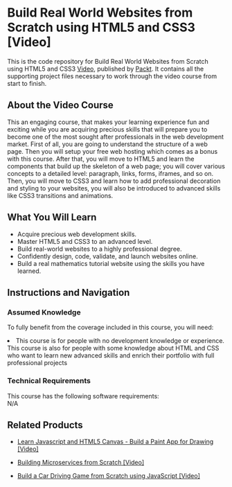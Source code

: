 


# Build Real World Websites from Scratch using HTML5 and CSS3 [Video]
This is the code repository for Build Real World Websites from Scratch using HTML5 and CSS3 [Video](https://www.packtpub.com/web-development/build-real-world-websites-scratch-using-html5-and-css3-video), published by [Packt](https://www.packtpub.com/?utm_source=github). It contains all the supporting project files necessary to work through the video course from start to finish.

## About the Video Course
This an engaging course, that makes your learning experience fun and exciting while you are acquiring precious skills that will prepare you to become one of the most sought after professionals in the web development market. First of all, you are going to understand the structure of a web page. Then you will setup your free web hosting which comes as a bonus with this course. After that, you will move to HTML5 and learn the components that build up the skeleton of a web page; you will cover various concepts to a detailed level: paragraph, links, forms, iframes, and so on. Then, you will move to CSS3 and learn how to add professional decoration and styling to your websites, you will also be introduced to advanced skills like CSS3 transitions and animations.

<H2>What You Will Learn</H2>
<DIV class=book-info-will-learn-text>
<UL>
<LI> Acquire precious web development skills.</LI>
<LI> Master HTML5 and CSS3 to an advanced level. </LI>
<LI> Build real-world websites to a highly professional degree.</LI>
<LI> Confidently design, code, validate, and launch websites online. </LI>
<LI> Build a real mathematics tutorial website using the skills you have learned. </LI>
</UL></DIV>

## Instructions and Navigation
### Assumed Knowledge
To fully benefit from the coverage included in this course, you will need:<br/>
<DIV class=book-info-will-learn-text>
<LI> This course is for people with no development knowledge or experience. This course is also for people with some knowledge about HTML and CSS who want to learn new advanced skills and enrich their portfolio with full professional projects</LI>
</UL><DIV>

### Technical Requirements
This course has the following software requirements:<br/>
N/A

## Related Products
* [Learn Javascript and HTML5 Canvas - Build a Paint App for Drawing [Video]](https://www.packtpub.com/web-development/learn-javascript-and-html5-canvas-build-paint-app-drawing-video)

* [Building Microservices from Scratch [Video]](https://www.packtpub.com/application-development/building-microservices-scratch-video)

* [Build a Car Driving Game from Scratch using JavaScript [Video]](https://www.packtpub.com/application-development/build-car-driving-game-scratch-using-javascript-video)
